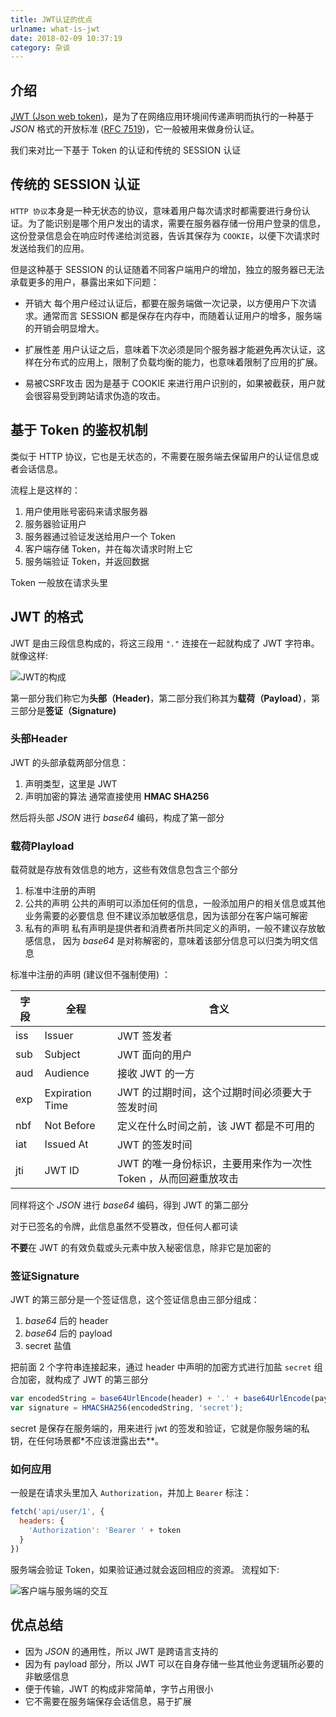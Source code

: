 ```yaml
---
title: JWT认证的优点
urlname: what-is-jwt
date: 2018-02-09 10:37:19
category: 杂谈
---
```


## 介绍

[JWT (Json web token)](https://jwt.io/introduction/)，是为了在网络应用环境间传递声明而执行的一种基于 *JSON* 格式的开放标准 ([RFC 7519](https://tools.ietf.org/html/rfc7519))，它一般被用来做身份认证。

我们来对比一下基于 Token 的认证和传统的 SESSION 认证

<!-- more -->

## 传统的 SESSION 认证

`HTTP 协议`本身是一种无状态的协议，意味着用户每次请求时都需要进行身份认证。为了能识别是哪个用户发出的请求，需要在服务器存储一份用户登录的信息，这份登录信息会在响应时传递给浏览器，告诉其保存为 `COOKIE`，以便下次请求时发送给我们的应用。

但是这种基于 SESSION 的认证随着不同客户端用户的增加，独立的服务器已无法承载更多的用户，暴露出来如下问题：

- 开销大
每个用户经过认证后，都要在服务端做一次记录，以方便用户下次请求。通常而言 SESSION 都是保存在内存中，而随着认证用户的增多，服务端的开销会明显增大。

- 扩展性差
用户认证之后，意味着下次必须是同个服务器才能避免再次认证，这样在分布式的应用上，限制了负载均衡的能力，也意味着限制了应用的扩展。

- 易被CSRF攻击
因为是基于 COOKIE 来进行用户识别的，如果被截获，用户就会很容易受到跨站请求伪造的攻击。

## 基于 Token 的鉴权机制

类似于 HTTP 协议，它也是无状态的，不需要在服务端去保留用户的认证信息或者会话信息。

流程上是这样的：

1. 用户使用账号密码来请求服务器
2. 服务器验证用户
3. 服务器通过验证发送给用户一个 Token
4. 客户端存储 Token，并在每次请求时附上它
5. 服务端验证 Token，并返回数据

Token 一般放在请求头里

## JWT 的格式

JWT 是由三段信息构成的，将这三段用 `"."` 连接在一起就构成了 JWT 字符串。就像这样:

![JWT的构成](/images/jwt.png)

第一部分我们称它为**头部（Header)**，第二部分我们称其为**载荷（Payload）**，第三部分是**签证（Signature)**

### 头部Header

JWT 的头部承载两部分信息：

1. 声明类型，这里是 JWT
2. 声明加密的算法 通常直接使用 **HMAC SHA256**

然后将头部 *JSON* 进行 *base64* 编码，构成了第一部分

### 载荷Playload

载荷就是存放有效信息的地方，这些有效信息包含三个部分

1. 标准中注册的声明
2. 公共的声明
公共的声明可以添加任何的信息，一般添加用户的相关信息或其他业务需要的必要信息
但不建议添加敏感信息，因为该部分在客户端可解密
3. 私有的声明
私有声明是提供者和消费者所共同定义的声明，一般不建议存放敏感信息，
因为 *base64* 是对称解密的，意味着该部分信息可以归类为明文信息

标准中注册的声明 (建议但不强制使用) ：

|字段|全程|含义|
|-|-|-|
|iss|Issuer|JWT 签发者|
|sub|Subject|JWT 面向的用户|
|aud|Audience|接收 JWT 的一方|
|exp|Expiration Time|JWT 的过期时间，这个过期时间必须要大于签发时间|
|nbf|Not Before|定义在什么时间之前，该 JWT 都是不可用的|
|iat|Issued At|JWT 的签发时间|
|jti|JWT ID|JWT 的唯一身份标识，主要用来作为一次性 Token ，从而回避重放攻击|

同样将这个 *JSON* 进行 *base64* 编码，得到 JWT 的第二部分

对于已签名的令牌，此信息虽然不受篡改，但任何人都可读

**不要**在 JWT 的有效负载或头元素中放入秘密信息，除非它是加密的

### 签证Signature

JWT 的第三部分是一个签证信息，这个签证信息由三部分组成：

1. *base64* 后的 header
2. *base64* 后的 payload
3. secret 盐值

把前面 2 个字符串连接起来，通过 header 中声明的加密方式进行加盐 `secret` 组合加密，就构成了 JWT 的第三部分

```js
var encodedString = base64UrlEncode(header) + '.' + base64UrlEncode(payload);
var signature = HMACSHA256(encodedString, 'secret');
```

secret 是保存在服务端的，用来进行 jwt 的签发和验证，它就是你服务端的私钥，在任何场景都*不应该泄露出去**。

### 如何应用

一般是在请求头里加入 `Authorization`，并加上 `Bearer` 标注：

```js
fetch('api/user/1', {
  headers: {
    'Authorization': 'Bearer ' + token
  }
})
```

服务端会验证 Token，如果验证通过就会返回相应的资源。
流程如下:

![客户端与服务端的交互](/images/jwt-http.png)

## 优点总结

- 因为 *JSON* 的通用性，所以 JWT 是跨语言支持的
- 因为有 payload 部分，所以 JWT 可以在自身存储一些其他业务逻辑所必要的非敏感信息
- 便于传输，JWT 的构成非常简单，字节占用很小
- 它不需要在服务端保存会话信息，易于扩展
